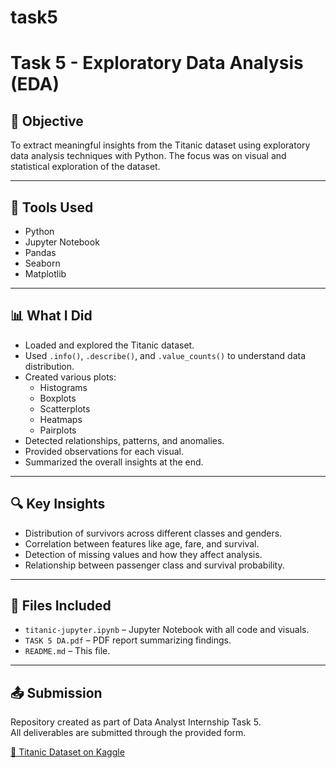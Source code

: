 # task5
# Task 5 - Exploratory Data Analysis (EDA)

## 📌 Objective
To extract meaningful insights from the Titanic dataset using exploratory data analysis techniques with Python. The focus was on visual and statistical exploration of the dataset.

---

## 🧰 Tools Used
- Python
- Jupyter Notebook
- Pandas
- Seaborn
- Matplotlib

---

## 📊 What I Did
- Loaded and explored the Titanic dataset.
- Used `.info()`, `.describe()`, and `.value_counts()` to understand data distribution.
- Created various plots:
  - Histograms
  - Boxplots
  - Scatterplots
  - Heatmaps
  - Pairplots
- Detected relationships, patterns, and anomalies.
- Provided observations for each visual.
- Summarized the overall insights at the end.

---

## 🔍 Key Insights
- Distribution of survivors across different classes and genders.
- Correlation between features like age, fare, and survival.
- Detection of missing values and how they affect analysis.
- Relationship between passenger class and survival probability.

---

## 📁 Files Included
- `titanic-jupyter.ipynb` – Jupyter Notebook with all code and visuals.
- `TASK 5 DA.pdf` – PDF report summarizing findings.
- `README.md` – This file.

---

## 📤 Submission
Repository created as part of Data Analyst Internship Task 5.  
All deliverables are submitted through the provided form.

[🔗 Titanic Dataset on Kaggle](https://www.kaggle.com/c/titanic/data?select=train.csv&utm_source=chatgpt.com)

